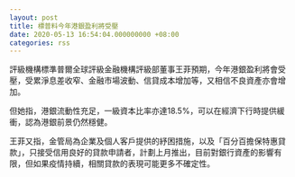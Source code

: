 ```yaml
---
layout: post
title: 標普料今年港銀盈利將受壓
date: 2020-05-13 16:54:04.000000000 +08:00
categories: rss
---
```


評級機構標準普爾全球評級金融機構評級部董事王菲預期，今年港銀盈利將會受壓，受累淨息差收窄、金融市場波動、信貸成本增加等，又相信不良資產亦會增加。

但她指，港銀流動性充足，一級資本比率亦達18.5%，可以在經濟下行時提供緩衝，認為港銀前景仍然穩健。

王菲又指，金管局為企業及個人客戶提供的紓困措施，以及「百分百擔保特惠貸款」，只接受信用良好的貸款申請者，計劃上月推出，目前對銀行資產的影響有限，但如果疫情持續，相關貸款的表現可能更多不確定性。
